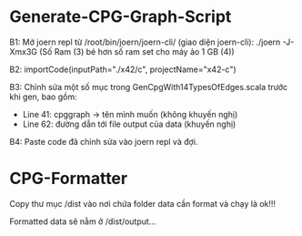 # Generate-CPG-Graph-Script

B1: Mở joern repl từ /root/bin/joern/joern-cli/ (giao diện joern-cli): ./joern -J-Xmx3G (Số Ram (3) bé hơn số ram set cho máy ảo 1 GB (4))


B2: importCode(inputPath="./x42/c", projectName="x42-c")

	
B3: Chỉnh sửa một số mục trong GenCpgWith14TypesOfEdges.scala trước khi gen, bao gồm:

- Line 41: cpggraph -> tên mình muốn (không khuyến nghị)
- Line 62: đường dẫn tới file output của data (khuyến nghị)

	
B4: Paste code đã chỉnh sửa vào joern repl và đợi.

# CPG-Formatter

Copy thư mục /dist vào nơi chứa folder data cần format và chạy là ok!!!

Formatted data sẽ nằm ở /dist/output...
